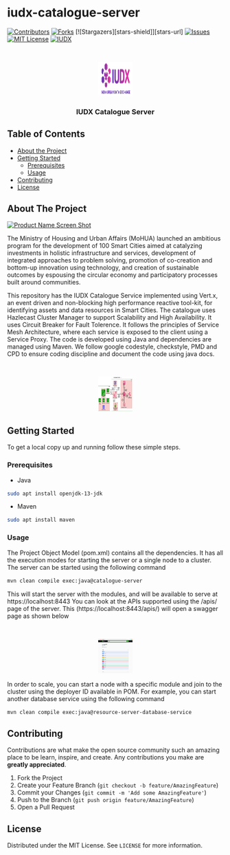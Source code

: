 # iudx-catalogue-server
<!--
*** Thanks for checking out this README Template. If you have a suggestion that would
*** make this better, please fork the repo and create a pull request or simply open
*** an issue with the tag "enhancement".
*** Thanks again! Now go create something AMAZING! :D
***
***
***
*** To avoid retyping too much info. Do a search and replace for the following:
*** github_username, repo, twitter_handle, email
-->





<!-- PROJECT SHIELDS -->
<!--
*** I'm using markdown "reference style" links for readability.
*** Reference links are enclosed in brackets [ ] instead of parentheses ( ).
*** See the bottom of this document for the declaration of the reference variables
*** for contributors-url, forks-url, etc. This is an optional, concise syntax you may use.
*** https://www.markdownguide.org/basic-syntax/#reference-style-links
-->

[![Contributors][contributors-shield]][contributors-url]
[![Forks][forks-shield]][forks-url]
[![Stargazers][stars-shield]][stars-url]
[![Issues][issues-shield]][issues-url]
[![MIT License][license-shield]][license-url]
[![IUDX][iudx-shield]][iudx-url]



<!-- PROJECT LOGO -->
<br />
<p align="center">
  <a href="https://github.com/datakaveri/iudx-catalogue-server">
    <img src="readme/images/logo.png" alt="Logo" width="80" height="80">
  </a>

  <h3 align="center">IUDX Catalogue Server</h3>
</p>

<!-- TABLE OF CONTENTS -->
## Table of Contents

* [About the Project](#about-the-project)
* [Getting Started](#getting-started)
  * [Prerequisites](#prerequisites)
  * [Usage](#usage)
* [Contributing](#contributing)
* [License](#license)


<!-- ABOUT THE PROJECT -->
## About The Project

[![Product Name Screen Shot][product-screenshot]](https://www.iudx.org.in/)

The Ministry of Housing and Urban Affairs (MoHUA) launched an ambitious program for the development of 100 Smart Cities aimed at catalyzing investments in holistic infrastructure and services, development of integrated approaches to problem solving, promotion of co-creation and bottom-up innovation using technology, and creation of sustainable outcomes by espousing the circular economy and participatory processes built around communities.

This repository has the IUDX Catalogue Service implemented using Vert.x, an event driven and non-blocking high performance reactive tool-kit, for identifying assets and data resources in Smart Cities. The catalogue uses Hazlecast Cluster Manager to support Scalability and High Availability. It uses Circuit Breaker for Fault Tolerence. It follows the principles of Service Mesh Architecture, where each service is exposed to the client using a Service Proxy. The code is developed using Java and dependencies are managed using Maven. We follow google codestyle, checkstyle, PMD and CPD to ensure coding discipline and document the code using java docs. 

<br />
<p align="center">
  <a href="https://github.com/datakaveri/iudx-catalogue-server">
    <img src="readme/images/architecture.png" alt="architecture" width="80" height="80">
  </a>
</p>

<!-- GETTING STARTED -->
## Getting Started

To get a local copy up and running follow these simple steps.

### Prerequisites
* Java
```sh
sudo apt install openjdk-13-jdk
```
* Maven
```sh
sudo apt install maven
```
<!-- USAGE EXAMPLES -->
### Usage

The Project Object Model (pom.xml) contains all the dependencies. It has all the execution modes for starting the server or a single node to a cluster. 
The server can be started using the following command 

```sh
mvn clean compile exec:java@catalogue-server
```

This will start the server with the modules, and will be available to serve at https://localhost:8443
You can look at the APIs supported using the /apis/ page of the server. This (https://localhost:8443/apis/) will open a swagger page as shown below 

<br />
<p align="center">
  <a href="https://github.com/datakaveri/iudx-catalogue-server">
    <img src="readme/images/swagger.png" alt="swagger-apis" width="80" height="80">
  </a>
</p>

In order to scale, you can start a node with a specific module and join to the cluster using the deployer ID available in POM. For example, you can start another database service using the following command

```sh
mvn clean compile exec:java@resource-server-database-service
```

<!-- CONTRIBUTING -->
## Contributing

Contributions are what make the open source community such an amazing place to be learn, inspire, and create. Any contributions you make are **greatly appreciated**.

1. Fork the Project
2. Create your Feature Branch (`git checkout -b feature/AmazingFeature`)
3. Commit your Changes (`git commit -m 'Add some AmazingFeature'`)
4. Push to the Branch (`git push origin feature/AmazingFeature`)
5. Open a Pull Request


<!-- LICENSE -->
## License

Distributed under the MIT License. See `LICENSE` for more information.

<!-- MARKDOWN LINKS & IMAGES -->
<!-- https://www.markdownguide.org/basic-syntax/#reference-style-links -->
[contributors-shield]: https://img.shields.io/github/contributors/othneildrew/Best-README-Template.svg?style=flat-square
[contributors-url]: https://github.com/datakaveri/iudx-catalogue-server/graphs/contributors
[forks-shield]: https://img.shields.io/github/forks/othneildrew/Best-README-Template.svg?style=flat-square
[forks-url]: https://github.com/datakaveri/iudx-catalogue-server/network/members
[issues-shield]: https://img.shields.io/github/issues/othneildrew/Best-README-Template.svg?style=flat-square
[issues-url]: https://github.com/datakaveri/iudx-catalogue-server/issues
[license-shield]: https://img.shields.io/github/license/othneildrew/Best-README-Template.svg?style=flat-square
[license-url]: https://github.com/datakaveri/iudx-catalogue-server/blob/master/LICENSE.txt
[iudx-shield]: https://img.shields.io/badge/-LinkedIn-black.svg?style=flat-square&logo=linkedin&colorB=555
[iudx-url]: https://www.iudx.org.in/
[product-screenshot]: readme/images/iudx.png
